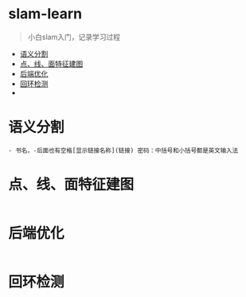 # slam-learn
>小白slam入门，记录学习过程


* [语义分割](#语义分割)
* [点、线、面特征建图](#点、线、面特征建图)
* [后端优化](#后端优化)
* [回环检测](#回环检测)
* 
# 语义分割

```  
- 书名，-后面也有空格[显示链接名称](链接) 密码：中括号和小括号都是英文输入法
```  


# 点、线、面特征建图
```  
```  
# 后端优化
```  
```  
# 回环检测
```  
```  
